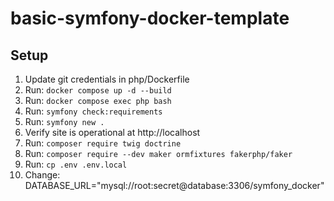 # basic-symfony-docker-template

## Setup
1. Update git credentials in php/Dockerfile
1. Run: `docker compose up -d --build`
1. Run: `docker compose exec php bash`
1. Run: `symfony check:requirements`
1. Run: `symfony new .`
1. Verify site is operational at http://localhost
1. Run: `composer require twig doctrine`
1. Run: `composer require --dev maker ormfixtures fakerphp/faker`
1. Run: `cp .env .env.local`
1. Change: DATABASE_URL="mysql://root:secret@database:3306/symfony_docker"
